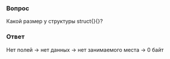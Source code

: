 ### Вопрос

Какой размер у структуры struct{}{}?

### Ответ

Нет полей -> нет данных -> нет занимаемого места -> 0 байт